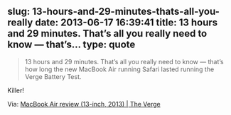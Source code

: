 slug: 13-hours-and-29-minutes-thats-all-you-really
date: 2013-06-17 16:39:41
title: 13 hours and 29 minutes. That’s all you really need to know — that’s...
type: quote
---

> 13 hours and 29 minutes. That’s all you really need to know — that’s how long the new MacBook Air running Safari lasted running the Verge Battery Test.

Killer!

 Via: [MacBook Air review (13-inch, 2013) | The Verge](http://www.theverge.com/2013/6/17/4436332/macbook-air-review-13-inch-2013)
